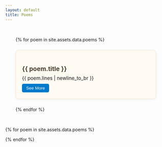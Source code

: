 ```yaml
---
layout: default
title: Poems
---
```


<style>
.poem-grid {
  display: grid;
  grid-template-columns: repeat(auto-fit, minmax(260px, 1fr));
  gap: 1.5rem;
  padding: 2rem;
}

.poem-card {
  background-color: #fffaf2;
  border: 1px solid #f0e1d2;
  border-radius: 10px;
  padding: 1.2rem;
  box-shadow: 0 2px 8px rgba(0,0,0,0.05);
  position: relative;
}

.poem-card h3 {
  margin-bottom: 0.5rem;
  font-size: 1.2rem;
  color: #4b3e2d;
}

.poem-card .poem-snippet {
  font-size: 0.95rem;
  white-space: pre-wrap;
  max-height: 5.6em;
  overflow: hidden;
  position: relative;
}

.read-more {
  background-color: #007acc;
  color: white;
  border: none;
  padding: 0.4rem 0.8rem;
  border-radius: 5px;
  font-size: 0.85rem;
  margin-top: 0.5rem;
  cursor: pointer;
}

.read-more:hover {
  background-color: #005e99;
}

.modal {
  display: none;
  position: fixed;
  z-index: 999;
  left: 0;
  top: 0;
  width: 100%;
  height: 100%;
  overflow: auto;
  background-color: rgba(0, 0, 0, 0.6);
}

.modal-content {
  background-color: #fff;
  margin: 10% auto;
  padding: 2rem;
  border-radius: 8px;
  width: 80%;
  max-width: 600px;
  position: relative;
}

.modal-content h3 {
  margin-top: 0;
  color: #4b3e2d;
}

.close {
  color: #aaa;
  position: absolute;
  top: 10px;
  right: 20px;
  font-size: 1.4rem;
  cursor: pointer;
}
</style>

<div class="poem-grid">
  {% for poem in site.assets.data.poems %}
  <div class="poem-card">
    <h3>{{ poem.title }}</h3>
    <div class="poem-snippet">{{ poem.lines | newline_to_br }}</div>
    <button class="read-more" onclick="openModal('modal-{{ forloop.index }}')">See More</button>
  </div>
  {% endfor %}
</div>

<!-- Modals -->
{% for poem in site.assets.data.poems %}
<div id="modal-{{ forloop.index }}" class="modal">
  <div class="modal-content">
    <span class="close" onclick="closeModal('modal-{{ forloop.index }}')">&times;</span>
    <h3>{{ poem.title }}</h3>
    <p>{{ poem.lines | newline_to_br }}</p>
  </div>
</div>
{% endfor %}

<script>
function openModal(id) {
  document.getElementById(id).style.display = 'block';
}
function closeModal(id) {
  document.getElementById(id).style.display = 'none';
}
window.onclick = function(event) {
  if (event.target.classList.contains('modal')) {
    event.target.style.display = 'none';
  }
}
</script>
